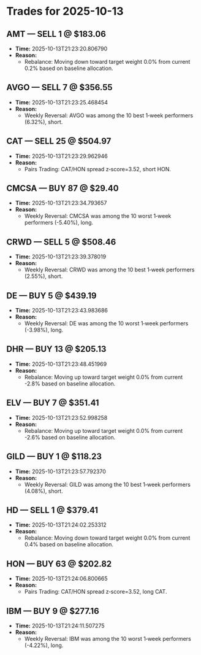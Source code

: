 # Trades for 2025-10-13

## AMT — SELL 1 @ $183.06
- **Time:** 2025-10-13T21:23:20.806790
- **Reason:**
  - Rebalance: Moving down toward target weight 0.0% from current 0.2% based on baseline allocation.

## AVGO — SELL 7 @ $356.55
- **Time:** 2025-10-13T21:23:25.468454
- **Reason:**
  - Weekly Reversal: AVGO was among the 10 best 1‑week performers (6.32%), short.

## CAT — SELL 25 @ $504.97
- **Time:** 2025-10-13T21:23:29.962946
- **Reason:**
  - Pairs Trading: CAT/HON spread z‑score=3.52, short HON.

## CMCSA — BUY 87 @ $29.40
- **Time:** 2025-10-13T21:23:34.793657
- **Reason:**
  - Weekly Reversal: CMCSA was among the 10 worst 1‑week performers (-5.40%), long.

## CRWD — SELL 5 @ $508.46
- **Time:** 2025-10-13T21:23:39.378019
- **Reason:**
  - Weekly Reversal: CRWD was among the 10 best 1‑week performers (2.55%), short.

## DE — BUY 5 @ $439.19
- **Time:** 2025-10-13T21:23:43.983686
- **Reason:**
  - Weekly Reversal: DE was among the 10 worst 1‑week performers (-3.98%), long.

## DHR — BUY 13 @ $205.13
- **Time:** 2025-10-13T21:23:48.451969
- **Reason:**
  - Rebalance: Moving up toward target weight 0.0% from current -2.8% based on baseline allocation.

## ELV — BUY 7 @ $351.41
- **Time:** 2025-10-13T21:23:52.998258
- **Reason:**
  - Rebalance: Moving up toward target weight 0.0% from current -2.6% based on baseline allocation.

## GILD — BUY 1 @ $118.23
- **Time:** 2025-10-13T21:23:57.792370
- **Reason:**
  - Weekly Reversal: GILD was among the 10 best 1‑week performers (4.08%), short.

## HD — SELL 1 @ $379.41
- **Time:** 2025-10-13T21:24:02.253312
- **Reason:**
  - Rebalance: Moving down toward target weight 0.0% from current 0.4% based on baseline allocation.

## HON — BUY 63 @ $202.82
- **Time:** 2025-10-13T21:24:06.800665
- **Reason:**
  - Pairs Trading: CAT/HON spread z‑score=3.52, long CAT.

## IBM — BUY 9 @ $277.16
- **Time:** 2025-10-13T21:24:11.507275
- **Reason:**
  - Weekly Reversal: IBM was among the 10 worst 1‑week performers (-4.22%), long.

